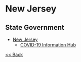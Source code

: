 # New Jersey

## State Government

* [New Jersey](https://nj.gov/)
  * [COVID-19 Information Hub](https://covid19.nj.gov/)

[<< Back](README.md)
